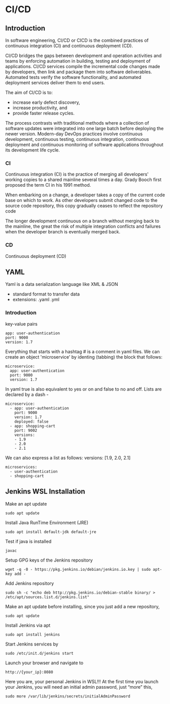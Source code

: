 # CI/CD

## Introduction

In software engineering, CI/CD or CICD is the combined practices of continuous integration (CI) and continuous deployment (CD).

CI/CD bridges the gaps between development and operation activities and teams by enforcing automation in building, testing and deployment of applications. CI/CD services compile the incremental code changes made by developers, then link and package them into software deliverables. Automated tests verify the software functionality, and automated deployment services deliver them to end users.

The aim of CI/CD is to:
- increase early defect discovery,
- increase productivity, and
- provide faster release cycles.

The process contrasts with traditional methods where a collection of software updates were integrated into one large batch before deploying the newer version. Modern-day DevOps practices involve continuous development, continuous testing, continuous integration, continuous deployment and continuous monitoring of software applications throughout its development life cycle.

### CI

Continuous integration (CI) is the practice of merging all developers' working copies to a shared mainline several times a day. Grady Booch first proposed the term CI in his 1991 method.

When embarking on a change, a developer takes a copy of the current code base on which to work. As other developers submit changed code to the source code repository, this copy gradually ceases to reflect the repository code

The longer development continuous on a branch without merging back to the mainline, the great the risk of multiple integration conflicts and failures when the developer branch is eventually merged back.


### CD

Continuous deployment (CD)


## YAML

Yaml is a data serialization language like XML & JSON

- standard format to transfer data
- extensions: .yaml .yml

### Introduction


key-value pairs

```
app: user-authentication
port: 9000
version: 1.7
```

Everything that starts with a hashtag # is a comment in yaml files.
We can create an object 'microservice' by identing (tabbing) the block that follows:

```
microservice:
  app: user-authentication
  port: 9000
  version: 1.7
```

In yaml true is also equivalent to yes or on and false to no and off.
Lists are declared by a dash -

```
microservice:
  - app: user-authentication
    port: 9000
    version: 1.7
    deployed: false
  - app: shopping-cart
    port: 9002
    versions:
    - 1.9
    - 2.0
    - 2.1
```

We can also express a list as follows: versions: [1.9, 2.0, 2.1]

```
microservices:
  - user-authentication
  - shopping-cart
```





## Jenkins WSL Installation

Make an apt update
```
sudo apt update
```

Install Java RunTime Environment (JRE)

```
sudo apt install default-jdk default-jre
```

Test if java is installed

```
javac
```

Setup GPG keys of the Jenkins repository

```
wget -q -0 - https://pkg.jenkins.io/debian/jenkins.io.key | sudo apt-key add -
```

Add Jenkins repository

```
sudo sh -c "echo deb http://pkg.jenkins.io/debian-stable binary/ > /etc/apt/sources.list.d/jenkins.list"
```

Make an apt update before installing, since you just add a new repository,

```
sudo apt update
```

Install Jenkins via apt

```
sudo apt install jenkins
```

Start Jenkins services by

```
sudo /etc/init.d/jenkins start
```

Launch your browser and navigate to

```
http://{your_ip}:8080
```

Here you are, your personal Jenkins in WSL!!! At the first time you launch your Jenkins, you will need an initial admin password, just “more” this,

```
sudo more /var/lib/jenkins/secrets/initialAdminPassword
```
